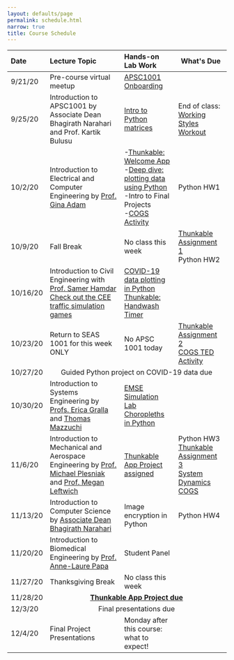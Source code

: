 ```yaml
---
layout: defaults/page
permalink: schedule.html
narrow: true
title: Course Schedule
---
```


<table>
  <thead>
    <tr>
      <th style="text-align: left">Date</th>
      <th style="text-align: left">Lecture Topic</th>
      <th style="text-align: left">Hands-on Lab Work</th>
      <th>What's Due</th>
    </tr>
  </thead>
  <tbody>
    <tr>
      <td style="text-align: left">9/21/20</td>
      <td style="text-align: left">Pre-course virtual meetup</td>
      <td style="text-align: left"><a href="labs/week0-onboarding.html">APSC1001 Onboarding</a></td>
      <td> </td>
    </tr>
    <tr>
      <td style="text-align: left">9/25/20</td>
      <td style="text-align: left">Introduction to APSC1001 by Associate Dean Bhagirath Narahari and Prof. Kartik Bulusu</td>
      <td style="text-align: left"><a href="labs/week1-python.html">Intro to Python matrices</a></td>
      <td style="text-align: left"> End of class: <a href="https://docs.google.com/forms/d/e/1FAIpQLSfk8Peofmr0zEUFSrUNdPeWt-YPh6R7A0fls_bGC-Ai9BeOyw/viewform?usp=sf_link" target="_blank">Working Styles Workout</a></td>
    </tr>
    <tr>
      <td style="text-align: left">10/2/20</td>
      <td style="text-align: left">Introduction to Electrical and Computer Engineering by <a href="https://www.seas.gwu.edu/gina-adam" target="_blank">Prof. Gina Adam</a></td>
      <td style="text-align: left">-<a href="labs/week1-thunkable.html">Thunkable: Welcome App</a><br>-<a href="labs/week2-python.html">Deep dive: plotting data using Python</a><br>-Intro to Final Projects<br>-<a href="https://docs.google.com/forms/d/e/1FAIpQLScGJIKbpaAfe8nFVy6VNMHMqUghd0vKIZ6uMbcFrYxp_FhJdA/viewform" target="_blank">COGS Activity</a></td>
      <td>Python HW1</td>
    </tr>
    <tr>
      <td style="text-align: left">10/9/20</td>
      <td style="text-align: left">Fall Break</td>
      <td style="text-align: left">No class this week</td>
      <td><a href="assignments/thunkable-assignment1.html">Thunkable Assignment 1</a><br>Python HW2</td>
    </tr>
    <tr>
      <td style="text-align: left">10/16/20</td>
      <td style="text-align: left">Introduction to Civil Engineering with <a href="https://transportation.seas.gwu.edu/" target="_blank">Prof. Samer Hamdar</a><br><a href="/files/cee_activities.pdf">Check out the CEE traffic simulation games</a></td>
      <td style="text-align: left"><a href="labs/week3-python.html">COVID-19 data plotting in Python</a><br><a href="labs/week2-thunkable.html">Thunkable: Handwash Timer</a></td>
      <td> </td>
    </tr>
    <tr>
      <td style="text-align: left">10/23/20</td>
      <td style="text-align: left">Return to SEAS 1001 for this week ONLY</td>
      <td style="text-align: left">No APSC 1001 today</td>
      <td><a href="assignments/thunkable-assignment2.html">Thunkable Assignment 2</a><br><a href="https://docs.google.com/forms/d/e/1FAIpQLScGJIKbpaAfe8nFVy6VNMHMqUghd0vKIZ6uMbcFrYxp_FhJdA/viewform" target="_blank">COGS TED Activity</a></td>
    </tr>
    <tr>
      <td style="text-align: left">10/27/20</td>
      <td style="text-align: center" colspan="3">Guided Python project on COVID-19 data due</td>
    </tr>
    <tr>
      <td style="text-align: left">10/30/20</td>
      <td style="text-align: left">Introduction to Systems Engineering by <a href="https://www.seas.gwu.edu/erica-l-gralla" target="_blank">Profs. Erica Gralla</a> and <a href="https://www.seas.gwu.edu/thomas-mazzuchi" target="_blank">Thomas Mazzuchi</a></td>
      <td style="text-align: left"><a href="labs/emse-lab.html">EMSE Simulation Lab</a><br><a href="labs/week4-python.html">Choropleths in Python</a></td>
      <td> </td>
    </tr>
    <tr>
      <td style="text-align: left">11/6/20</td>
      <td style="text-align: left">Introduction to Mechanical and Aerospace Engineering by <a href="https://www.seas.gwu.edu/michael-w-plesniak" target="_blank">Prof. Michael Plesniak</a> and <a href="https://leftwichlab.seas.gwu.edu/" target="_blank">Prof. Megan Leftwich</a></td>
      <td style="text-align: left"><a href="assignments/thunkable-final.html">Thunkable App Project assigned</a></td>
      <td>Python HW3<br><a href="assignments/thunkable-assignment3.html">Thunkable Assignment 3</a><br><a href="https://docs.google.com/forms/d/e/1FAIpQLScGJIKbpaAfe8nFVy6VNMHMqUghd0vKIZ6uMbcFrYxp_FhJdA/viewform?usp=sf_link" target="_blank">System Dynamics COGS</a></td>
    </tr>
    <tr>
      <td style="text-align: left">11/13/20</td>
      <td style="text-align: left">Introduction to Computer Science by <a href="https://www.seas.gwu.edu/bhagirath-narahari" target="_blank">Associate Dean Bhagirath Narahari</a></td>
      <td style="text-align: left">Image encryption in Python</td>
      <td>Python HW4</td>
    </tr>
    <tr>
      <td style="text-align: left">11/20/20</td>
      <td style="text-align: left">Introduction to Biomedical Engineering by <a href="https://www.seas.gwu.edu/anne-laure-papa" target="_blank">Prof. Anne-Laure Papa</a></td>
      <td style="text-align: left">Student Panel</td>
      <td> </td>
    </tr>
    <tr>
      <td style="text-align: left">11/27/20</td>
      <td style="text-align: left">Thanksgiving Break</td>
      <td style="text-align: left">No class this week</td>
      <td> </td>
    </tr>
    <tr>
      <td style="text-align: left">11/28/20</td>
      <td style="text-align: center" colspan="3"><a href="assignments/thunkable-final.html"><strong>Thunkable App Project due</strong></a></td>
    </tr>
    <tr>
      <td style="text-align: left">12/3/20</td>
      <td style="text-align: center" colspan="3">Final presentations due</td>
    </tr>
    <tr>
      <td style="text-align: left">12/4/20</td>
      <td style="text-align: left">Final Project Presentations</td>
      <td style="text-align: left">Monday after this course: what to expect!</td>
      <td> </td>
    </tr>
  </tbody>
</table>
